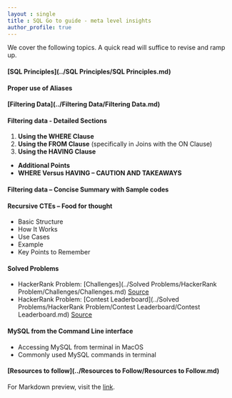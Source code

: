 ```yaml
---
layout : single
title : SQL Go to guide - meta level insights
author_profile: true
---
```


We cover the following topics. A quick read will suffice to revise and ramp up.  
  
#### [SQL Principles](../SQL Principles/SQL Principles.md)

#### Proper use of Aliases

#### [Filtering Data](../Filtering Data/Filtering Data.md)

#### Filtering data - Detailed Sections
1. **Using the WHERE Clause**
2. **Using the FROM Clause** (specifically in Joins with the ON Clause)
3. **Using the HAVING Clause**
- **Additional Points**
- **WHERE Versus HAVING – CAUTION AND TAKEAWAYS**

#### Filtering data – Concise Summary with Sample codes

#### Recursive CTEs – Food for thought
- Basic Structure
- How It Works
- Use Cases
- Example
- Key Points to Remember

#### Solved Problems
- HackerRank Problem: [Challenges](../Solved Problems/HackerRank Problem/Challenges/Challenges.md) [Source](https://www.hackerrank.com/challenges/challenges/problem)
- HackerRank Problem: [Contest Leaderboard](../Solved Problems/HackerRank Problem/Contest Leaderboard/Contest Leaderboard.md) [Source](https://www.hackerrank.com/challenges/contest-leaderboard/problem)

#### MySQL from the Command Line interface
- Accessing MySQL from terminal in MacOS
- Commonly used MySQL commands in terminal

#### [Resources to follow](../Resources to Follow/Resources to Follow.md)

For Markdown preview, visit the [link](https://markdownlivepreview.com).
